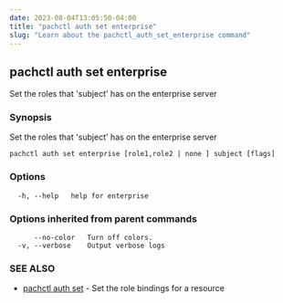 ```yaml
---
date: 2023-08-04T13:05:50-04:00
title: "pachctl auth set enterprise"
slug: "Learn about the pachctl_auth_set_enterprise command"
---
```


## pachctl auth set enterprise

Set the roles that 'subject' has on the enterprise server

### Synopsis

Set the roles that 'subject' has on the enterprise server

```
pachctl auth set enterprise [role1,role2 | none ] subject [flags]
```

### Options

```
  -h, --help   help for enterprise
```

### Options inherited from parent commands

```
      --no-color   Turn off colors.
  -v, --verbose    Output verbose logs
```

### SEE ALSO

* [pachctl auth set](/commands/pachctl_auth_set/)	 - Set the role bindings for a resource

